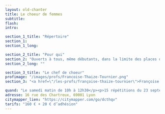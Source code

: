 ```yaml
---
layout: old-chanter
title: Le choeur de femmes
subtitle: 
flash: 
intro: 

section_1_title: "Répertoire"
section_1: 
section_1_long: 

section_2_title: "Pour qui"
section_2: "Ouverts à tous, même débutants, dans la limite des places disponibles"
section_2_long: ""

section_3_title: "Le chef de choeur"
profimage: "/images/profs/Francoise-Thaize-Tournier.png"
section_3: "<a href=\"/les-profs/françoise-thaize-tournier\">Françoise THAIZE-TOURNIER</a>"

quand: "Le samedi matin de 10h à 12h30</p><p>15 répétitions du 23 septembre jusqu'au 31 mars"
adresse: 16 rue des Chartreux, 69001 Lyon
citymapper_lien: "https://citymapper.com/go/dcthqv"
tarifs: "160 € + 20 € d’adhésion"
---
```

